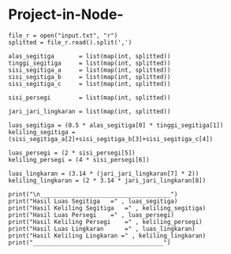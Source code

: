 # Project-in-Node-
    file_r = open("input.txt", "r")
    splitted = file_r.read().split(',')

    alas_segitiga   	= list(map(int, splitted))
    tinggi_segitiga 	= list(map(int, splitted))
    sisi_segitiga_a 	= list(map(int, splitted))
    sisi_segitiga_b 	= list(map(int, splitted))
    sisi_segitiga_c 	= list(map(int, splitted))

    sisi_persegi 		= list(map(int, splitted))

    jari_jari_lingkaran	= list(map(int, splitted))

    luas_segitiga = (0.5 * alas_segitiga[0] * tinggi_segitiga[1])
    keliling_segitiga = (sisi_segitiga_a[2]+sisi_segitiga_b[3]+sisi_segitiga_c[4])

    luas_persegi = (2 * sisi_persegi[5])
    keliling_persegi = (4 * sisi_persegi[6])

    luas_lingkaran = (3.14 * (jari_jari_lingkaran[7] * 2))
    keliling_lingkaran = (2 * 3.14 * jari_jari_lingkaran[8])

    print("\n_____________________________________")
    print("Hasil Luas Segitiga 	 =" , luas_segitiga)
    print("Hasil Keliling Segitiga	 =" , keliling_segitiga)
    print("Hasil Luas Persegi 	 =" , luas_persegi)
    print("Hasil Keliling Persegi 	 =" , keliling_persegi)
    print("Hasil Luas Lingkaran 	 =" , luas_lingkaran)
    print("Hasil Keliling Lingkaran =" , keliling_lingkaran)
    print("_____________________________________")


